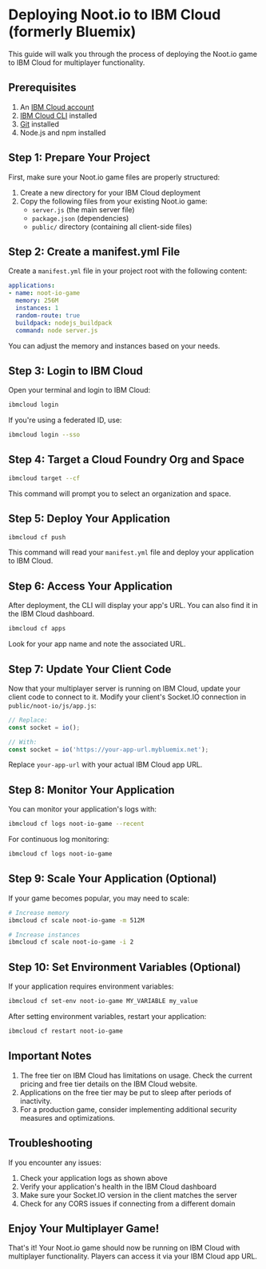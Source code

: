# Deploying Noot.io to IBM Cloud (formerly Bluemix)

This guide will walk you through the process of deploying the Noot.io game to IBM Cloud for multiplayer functionality.

## Prerequisites

1. An [IBM Cloud account](https://cloud.ibm.com/registration)
2. [IBM Cloud CLI](https://cloud.ibm.com/docs/cli) installed
3. [Git](https://git-scm.com/downloads) installed
4. Node.js and npm installed

## Step 1: Prepare Your Project

First, make sure your Noot.io game files are properly structured:

1. Create a new directory for your IBM Cloud deployment
2. Copy the following files from your existing Noot.io game:
   - `server.js` (the main server file)
   - `package.json` (dependencies)
   - `public/` directory (containing all client-side files)

## Step 2: Create a manifest.yml File

Create a `manifest.yml` file in your project root with the following content:

```yaml
applications:
- name: noot-io-game
  memory: 256M
  instances: 1
  random-route: true
  buildpack: nodejs_buildpack
  command: node server.js
```

You can adjust the memory and instances based on your needs.

## Step 3: Login to IBM Cloud

Open your terminal and login to IBM Cloud:

```bash
ibmcloud login
```

If you're using a federated ID, use:

```bash
ibmcloud login --sso
```

## Step 4: Target a Cloud Foundry Org and Space

```bash
ibmcloud target --cf
```

This command will prompt you to select an organization and space.

## Step 5: Deploy Your Application

```bash
ibmcloud cf push
```

This command will read your `manifest.yml` file and deploy your application to IBM Cloud.

## Step 6: Access Your Application

After deployment, the CLI will display your app's URL. You can also find it in the IBM Cloud dashboard.

```bash
ibmcloud cf apps
```

Look for your app name and note the associated URL.

## Step 7: Update Your Client Code

Now that your multiplayer server is running on IBM Cloud, update your client code to connect to it. Modify your client's Socket.IO connection in `public/noot-io/js/app.js`:

```javascript
// Replace:
const socket = io();

// With:
const socket = io('https://your-app-url.mybluemix.net');
```

Replace `your-app-url` with your actual IBM Cloud app URL.

## Step 8: Monitor Your Application

You can monitor your application's logs with:

```bash
ibmcloud cf logs noot-io-game --recent
```

For continuous log monitoring:

```bash
ibmcloud cf logs noot-io-game
```

## Step 9: Scale Your Application (Optional)

If your game becomes popular, you may need to scale:

```bash
# Increase memory
ibmcloud cf scale noot-io-game -m 512M

# Increase instances
ibmcloud cf scale noot-io-game -i 2
```

## Step 10: Set Environment Variables (Optional)

If your application requires environment variables:

```bash
ibmcloud cf set-env noot-io-game MY_VARIABLE my_value
```

After setting environment variables, restart your application:

```bash
ibmcloud cf restart noot-io-game
```

## Important Notes

1. The free tier on IBM Cloud has limitations on usage. Check the current pricing and free tier details on the IBM Cloud website.
2. Applications on the free tier may be put to sleep after periods of inactivity.
3. For a production game, consider implementing additional security measures and optimizations.

## Troubleshooting

If you encounter any issues:

1. Check your application logs as shown above
2. Verify your application's health in the IBM Cloud dashboard
3. Make sure your Socket.IO version in the client matches the server
4. Check for any CORS issues if connecting from a different domain

## Enjoy Your Multiplayer Game!

That's it! Your Noot.io game should now be running on IBM Cloud with multiplayer functionality. Players can access it via your IBM Cloud app URL. 